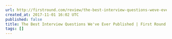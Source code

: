 ```yaml
---
url: http://firstround.com/review/the-best-interview-questions-weve-ever-published/
created_at: 2017-11-01 16:02 UTC
published: false
title: The Best Interview Questions We've Ever Published | First Round Review
tags: []
---
```



